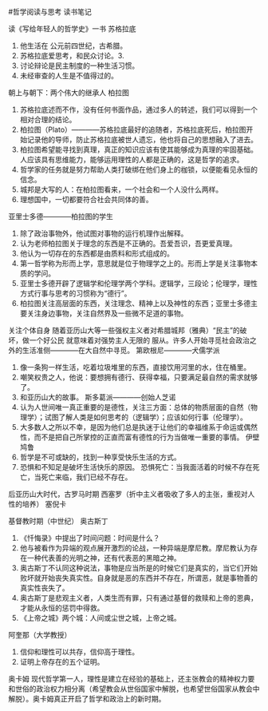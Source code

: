 #哲学阅读与思考
读书笔记

读《写给年轻人的哲学史》一书
苏格拉底
1. 他生活在 公元前四世纪，古希腊。
2. 苏格拉底爱思考，和民众讨论。3. 
3. 讨论辩论是民主制度的一种生活习惯。
4. 未经审查的人生是不值得过的。

朝上与朝下：两个伟大的继承人
柏拉图
1. 苏格拉底述而不作，没有任何书面作品，通过多人的转述，我们可以得到一个相对合理的结论。
2. 柏拉图（Plato）————苏格拉底最好的追随者，苏格拉底死后，柏拉图开始记录他的导师，防止苏格拉底被世人遗忘，他也将自己的思想融入了进去。
3. 柏拉图希望能寻找到真理，真正的知识应该有使其能够成为真理的牢固基础。人应该具有思维能力，能够运用理性的人都是正确的，这是哲学的追求。
4. 哲学家的任务就是努力帮助人类打破绑在他们身上的枷锁，以便能看见永恒的信念。
5. 城邦是大写的人：在柏拉图看来，一个社会和一个人没什么两样。
6. 理想国中，一切都要符合社会共同体的善。

亚里士多德————柏拉图的学生
1. 除了政治事物外，他试图对事物的运行机理作出解释。
2. 认为老师柏拉图关于理念的东西是不正确的。吾爱吾识，吾更爱真理。
3. 他认为一切存在的东西都是由质料和形式组成的。
4. 第一哲学称为形而上学，意思就是位于物理学之上的。形而上学是关注事物本质的学问。
5. 亚里士多德开辟了逻辑学和伦理学两个学科。逻辑学，三段论；伦理学，理性方式行事与思考的习惯称为“德行”。
6. 柏拉图关注高层面的东西，关注理念、精神上以及神性的东西；亚里士多德主要关注身边事物，关注自然界及一些微不足道的事物。

关注个体自身
随着亚历山大等一些强权主义者对希腊城邦（雅典）“民主”的破坏，做一个好公民 就意味着对强势主人无限的 服从。许多人开始寻觅社会政治之外的生活准侧————在大自然中寻觅。
第欧根尼————犬儒学派
1. 像一条狗一样生活，吃着垃圾堆里的东西，直接饮用河里的水，住在桶里。
2. 嘲笑权贵之人，他说：要想拥有德行、获得幸福，只要满足最自然的需求就够了。
3. 和亚历山大的故事。
斯多葛派————创始人芝诺
1. 认为人世间唯一真正重要的是德性，关注三方面：总体的物质层面的自然（物理学）；试图了解人类是如何思考的（逻辑学）；应该如何行事（伦理学）。
2. 大多数人之所以不幸，是因为他们总是执迷于让他们的幸福维系于命运或偶然性，而不是把自己所掌控的正直而富有德性的行为当做唯一重要的事情。
伊壁鸠鲁
1. 哲学是不可或缺的，找到一种享受快乐生活的方式。
2. 恐惧和不知足是破坏生活快乐的原因。
恐惧死亡：当我面活着的时候不存在死亡，当死亡来临，我们已经不存在。

后亚历山大时代，古罗马时期
西塞罗（折中主义者吸收了多人的主张，重视对人性的培养）
塞倪卡

基督教时期（中世纪）
奥古斯丁
1. 《忏悔录》中提出了时间问题：时间是什么？
2. 他与被看作为异端的观点展开激烈的论战，一种异端是摩尼教。摩尼教认为存在一种代表善的光明之神，还有代表恶的黑暗之神。
3. 奥古斯丁不认同这种说法，事物是应当所是的时候它们是真实的，当它们开始败坏就开始丧失真实性。自身就是恶的东西并不存在，所谓恶，就是事物善的真实性丧失了。
4. 奥古斯丁是悲观主义者，人类生而有罪，只有通过基督的救赎和上帝的恩典，才能从永恒的惩罚中得救。
5. 《上帝之城》两个城：人间或尘世之城，上帝之城。

阿奎那（大学教授）
1. 信仰和理性可以共存，信仰高于理性。
2. 证明上帝存在的五个证明。

奥卡姆
现代哲学第一人，理性是建立在经验的基础上，还主张教会的精神权力要和世俗的政治权力相分离（希望教会从世俗国家中解脱，也希望世俗国家从教会中解脱）。奥卡姆真正开启了哲学和政治上的新时期。
